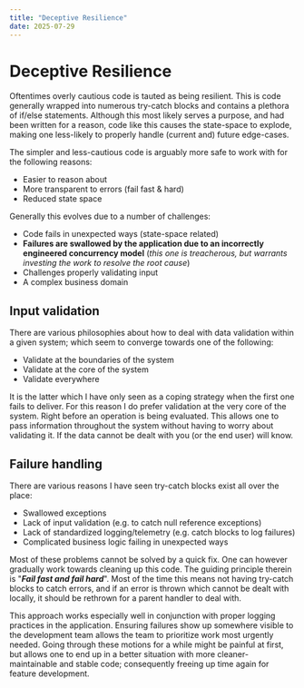 ```yaml
---
title: "Deceptive Resilience"
date: 2025-07-29
---
```


Deceptive Resilience
====================

Oftentimes overly cautious code is tauted as being resilient. This is code generally wrapped into numerous try-catch blocks and contains a plethora of if/else statements. Although this most likely serves a purpose, and had been written for a reason, code like this causes the state-space to explode, making one less-likely to properly handle (current and) future edge-cases.

The simpler and less-cautious code is arguably more safe to work with for the following reasons:

- Easier to reason about
- More transparent to errors (fail fast & hard)
- Reduced state space

Generally this evolves due to a number of challenges:

- Code fails in unexpected ways (state-space related)
- **Failures are swallowed by the application due to an incorrectly engineered concurrency model** (_this one is treacherous, but warrants investing the work to resolve the root cause_)
- Challenges properly validating input
- A complex business domain


## Input validation
There are various philosophies about how to deal with data validation within a given system; which seem to converge towards one of the following:

- Validate at the boundaries of the system
- Validate at the core of the system
- Validate everywhere

It is the latter which I have only seen as a coping strategy when the first one fails to deliver. For this reason I do prefer validation at the very core of the system. Right before an operation is being evaluated. This allows one to pass information throughout the system without having to worry about validating it. If the data cannot be dealt with you (or the end user) will know.

## Failure handling
There are various reasons I have seen try-catch blocks exist all over the place:

- Swallowed exceptions
- Lack of input validation (e.g. to catch null reference exceptions)
- Lack of standardized logging/telemetry (e.g. catch blocks to log failures)
- Complicated business logic failing in unexpected ways

Most of these problems cannot be solved by a quick fix. One can however gradually work towards cleaning up this code. The guiding principle therein is "***Fail fast and fail hard***". Most of the time this means not having try-catch blocks to catch errors, and if an error is thrown which cannot be dealt with locally, it should be rethrown for a parent handler to deal with.

This approach works especially well in conjunction with proper logging practices in the application. Ensuring failures show up somewhere visible to the development team allows the team to prioritize work most urgently needed. Going through these motions for a while might be painful at first, but allows one to end up in a better situation with more cleaner-maintainable and stable code; consequently freeing up time again for feature development.
